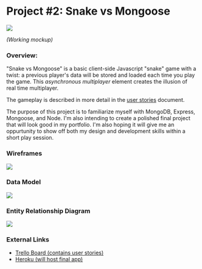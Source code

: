 # Project #2: Snake vs Mongoose

![](https://i.imgur.com/Ofg4J7Sl.jpg)

*(Working mockup)*

### Overview:

"Snake vs Mongoose" is a basic client-side Javascript "snake" game with a twist: a previous player's data will be stored and loaded each time you play the game. This *asynchronous multiplayer* element creates the illusion of real time multiplayer.

The gameplay is described in more detail in the [user stories](https://trello.com/b/5zyFGe0u/snake-vs-mongoose) document.

The purpose of this project is to familiarize myself with MongoDB, Express, Mongoose, and Node. I'm also intending to create a polished final project that will look good in my portfolio. I'm also hoping it will give me an oppurtunity to show off both my design and development skills within a short play session.

### Wireframes

![](https://i.imgur.com/cNb6fq2.jpg)

### Data Model

![](https://i.imgur.com/xlBGN10.jpg)

### Entity Relationship Diagram

![](https://i.imgur.com/BqFkcAl.jpg)

### External Links

* [Trello Board (contains user stories)](https://trello.com/b/5zyFGe0u/snake-vs-mongoose)
* [Heroku (will host final app)](https://snake-vs-mongoose.herokuapp.com/)